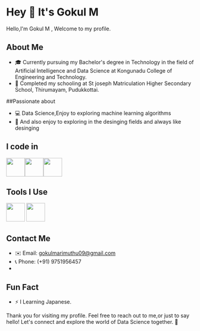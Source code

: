# Hey 👋 It's Gokul M

Hello,I'm Gokul M , Welcome to my profile. 

## About Me
- 🎓 Currently pursuing my Bachelor's degree in Technology in the field of Artificial Intelligence and Data Science at Kongunadu College of Engineering and Technology.
- 🏫 Completed my schooling at St joseph Matriculation Higher Secondary School, Thirumayam, Pudukkottai.

##Passionate about
- 💻 Data Science,Enjoy to exploring machine learning algorithms
- 🤔 And also enjoy to exploring in the desinging fields and always like desinging


## I code in
<img height="50" width="50" src="https://img.icons8.com/color/48/000000/python.png" /><img height="50" width="50" src="https://img.icons8.com/color/48/000000/c-programming.png" /><img height="50" width="50" src="https://img.icons8.com/color/48/000000/java-coffee-cup-logo.png" />

## Tools I Use
<img height="50" width="50" src="https://img.icons8.com/doodle/48/000000/adobe-photoshop.png"/> <img height="50" width="50" src="https://img.icons8.com/color/48/000000/figma--v1.png"/>

## Contact Me
- ✉️ Email: gokulmarimuthu09@gmail.com
- 📞 Phone: (+91) 9751956457
- 
## Fun Fact
- ⚡ I Learning Japanese.

Thank you for visiting my profile.
Feel free to reach out to me,or just to say hello! Let's connect and explore the world of Data Science together. 🚀
